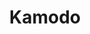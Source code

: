 ---
description: Open-source python resource for model data access
poc: Katherine Garcia-Sage
shortname: kamodo
timestamp: Fri, 04 Feb 2022 17:09:50 GMT
title: Kamodo
tool/software: Kamodo
uuid: 52b2afad-ecf9-4084-aa8a-92e6d241718c
website_link: https://github.com/nasa/Kamodo
---